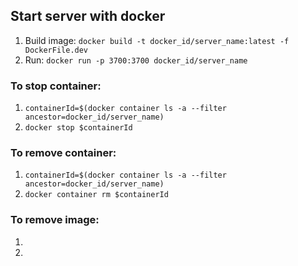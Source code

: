 ## Start server with docker
1. Build image: `docker build -t docker_id/server_name:latest -f DockerFile.dev`
2. Run: `docker run -p 3700:3700 docker_id/server_name`

### To stop container:  
1. `containerId=$(docker container ls -a --filter ancestor=docker_id/server_name)`
2. `docker stop $containerId`

### To remove container:  
1. `containerId=$(docker container ls -a --filter ancestor=docker_id/server_name)`
2. `docker container rm $containerId`

### To remove image:
1. 
2. 